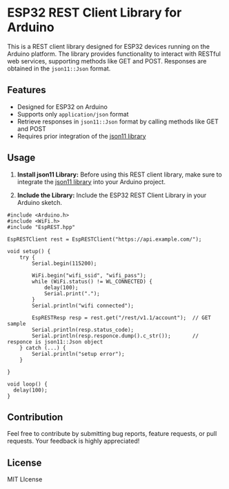 # ESP32 REST Client Library for Arduino

This is a REST client library designed for ESP32 devices running on the Arduino platform. The library provides functionality to interact with RESTful web services, supporting methods like GET and POST. Responses are obtained in the `json11::Json` format.

## Features

- Designed for ESP32 on Arduino
- Supports only `application/json` format
- Retrieve responses in `json11::Json` format by calling methods like GET and POST
- Requires prior integration of the [json11 library](https://github.com/dropbox/json11)

## Usage

1. **Install json11 Library:**
   Before using this REST client library, make sure to integrate the [json11 library](https://github.com/dropbox/json11) into your Arduino project.

2. **Include the Library:**
   Include the ESP32 REST Client Library in your Arduino sketch.

```
#include <Arduino.h>
#include <WiFi.h>
#include "EspREST.hpp"

EspRESTClient rest = EspRESTClient("https://api.example.com/");

void setup() {
    try {
        Serial.begin(115200);
        
        WiFi.begin("wifi_ssid", "wifi_pass");
        while (WiFi.status() != WL_CONNECTED) {
            delay(100);
            Serial.print(".");
        }
        Serial.println("wifi connected");
        
        EspRESTResp resp = rest.get("/rest/v1.1/account");  // GET sample
        Serial.println(resp.status_code);
        Serial.println(resp.responce.dump().c_str());       // responce is json11::Json object
    } catch (...) {
        Serial.println("setup error");
    }
    
}

void loop() {
  delay(100);
}
```


## Contribution
Feel free to contribute by submitting bug reports, feature requests, or pull requests. Your feedback is highly appreciated!

## License
MIT LIcense

